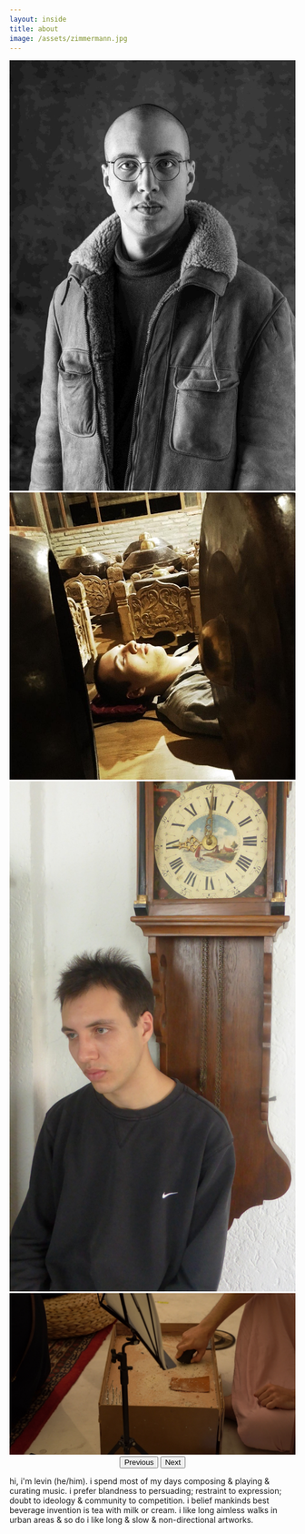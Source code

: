 ```yaml
---
layout: inside
title: about
image: /assets/zimmermann.jpg
---
```


<center>
    <div id="carouselExampleControls" class="carousel slide" data-bs-ride="carousel" data-bs-interval="false">
      <div class="carousel-inner">
        <div class="carousel-item active">
              <img id="standard-50h" src="/assets/zimmermann-v0.jpg" alt="Levin Eric Zimmermann potrait"/>
        </div>
        <div class="carousel-item">
              <img id="standard-50h" src="/assets/zimmermann-i0.jpeg" alt="Levin Eric Zimmermann potrait"/>
        </div>
        <div class="carousel-item">
              <img id="standard-50h" src="/assets/zimmermann.jpg" alt="Levin Eric Zimmermann potrait"/>
        </div>
        <div class="carousel-item">
              <img id="standard-75h" src="/assets/levin-moerser-00163.jpg" alt="Levin Eric Zimmermann potrait"/>
        </div>
      </div>
      <button class="carousel-control-prev" type="button" data-bs-target="#carouselExampleControls" data-bs-slide="prev">
        <span class="carousel-control-prev-icon" aria-hidden="true"></span>
        <span class="visually-hidden">Previous</span>
      </button>
      <button class="carousel-control-next" type="button" data-bs-target="#carouselExampleControls" data-bs-slide="next">
        <span class="carousel-control-next-icon" aria-hidden="true"></span>
        <span class="visually-hidden">Next</span>
      </button>
    </div>
</center>

hi, i'm levin (he/him).
i spend most of my days composing & playing & curating music.
i prefer blandness to persuading; restraint to expression; doubt to ideology & community to competition.
i belief mankinds best beverage invention is tea with milk or cream.
i like long aimless walks in urban areas & so do i like long & slow & non-directional artworks.

<h1 style="visibility: hidden;">about levin eric zimmermann</h1>


